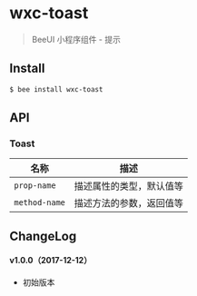 # wxc-toast

> BeeUI 小程序组件 - 提示

## Install

``` bash
$ bee install wxc-toast
```


## API

### Toast

| 名称                  | 描述                         |
|----------------------|------------------------------|
|`prop-name`           | 描述属性的类型，默认值等         |
|`method-name`         | 描述方法的参数，返回值等         |

## ChangeLog

#### v1.0.0（2017-12-12）

- 初始版本
